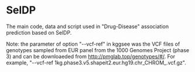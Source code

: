 # SelDP
The main code, data and script used in "Drug-Disease" association prediction based on SelDP.

Note: the parameter of option "--vcf-ref" in kggsee was the VCF files of genotypes sampled from EUR panel from the 1000 Genomes Project (phase 3) and can be downloaeded from http://pmglab.top/genotypes/#/. For example, "--vcf-ref 1kg.phase3.v5.shapeit2.eur.hg19.chr_CHROM_.vcf.gz".
